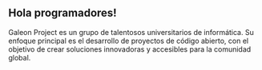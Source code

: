## Hola programadores!
Galeon Project es un grupo de talentosos universitarios de informática. Su enfoque principal es el desarrollo de proyectos de código abierto, con el objetivo de crear soluciones innovadoras y accesibles para la comunidad global.

